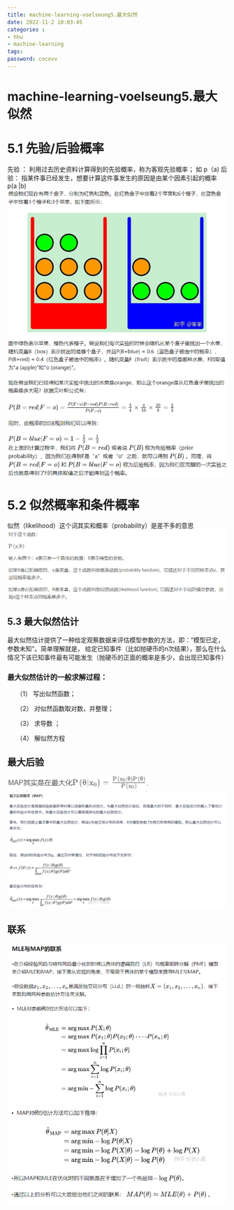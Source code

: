 ```yaml
---
title: machine-learning-voelseung5.最大似然
date: 2022-11-2 10:03:45
categories : 
- hhu
- machine-learning
tags:
password: cocovv
---
```

# machine-learning-voelseung5.最大似然
# 5.1 先验/后验概率
先验 ： 利用过去历史资料计算得到的先验概率，称为客观先验概率； 如 p（a)
后验： 指某件事已经发生，想要计算这件事发生的原因是由某个因素引起的概率 p(a |b)
![1](./k5/%E5%85%88%E9%AA%8C1.PNG)
![2](./k5/%E5%85%88%E9%AA%8C2.PNG)

# 5.2 似然概率和条件概率
似然（likelihood）这个词其实和概率（probability）是差不多的意思
![siran](./k5/%E4%BC%BC%E7%84%B6.PNG)

## 5.3 最大似然估计
最大似然估计提供了一种给定观察数据来评估模型参数的方法，即：“模型已定，参数未知”。简单理解就是，
给定已知事件（比如抛硬币的n次结果），那么在什么情况下该已知事件最有可能发生（抛硬币的正面的概率是多少，会出现已知事件）

### 最大似然估计的一般求解过程：

　　（1） 写出似然函数；

　　（2） 对似然函数取对数，并整理；

　　（3） 求导数 ；

　　（4） 解似然方程

## 最大后验
![hou0](./k5/%E6%9C%80%E5%A4%A7%E5%90%8E%E9%AA%8C0.PNG)
![hou](./k5/%E6%9C%80%E5%A4%A7%E5%90%8E%E9%AA%8C1.PNG)

## 联系
![11](./k5/%E8%81%94%E7%B3%BB1.PNG)
![12](./k5/%E8%81%94%E7%B3%BB2.PNG)


